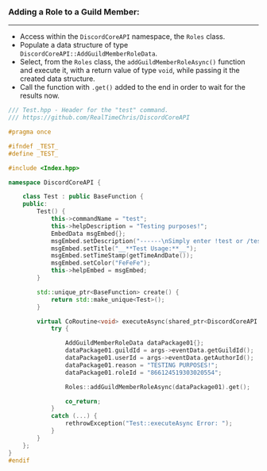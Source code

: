### **Adding a Role to a Guild Member:**
---
- Access within the `DiscordCoreAPI` namespace, the `Roles` class.
- Populate a data structure of type `DiscordCoreAPI::AddGuildMemberRoleData`.
- Select, from the `Roles` class, the `addGuildMemberRoleAsync()` function and execute it, with a return value of type `void`, while passing it the created data structure.
- Call the function with `.get()` added to the end in order to wait for the results now.

```cpp
/// Test.hpp - Header for the "test" command.
/// https://github.com/RealTimeChris/DiscordCoreAPI

#pragma once

#ifndef _TEST_
#define _TEST_

#include <Index.hpp>

namespace DiscordCoreAPI {

	class Test : public BaseFunction {
	public:
		Test() {
			this->commandName = "test";
			this->helpDescription = "Testing purposes!";
			EmbedData msgEmbed{};
			msgEmbed.setDescription("------\nSimply enter !test or /test!\n------");
			msgEmbed.setTitle("__**Test Usage:**__");
			msgEmbed.setTimeStamp(getTimeAndDate());
			msgEmbed.setColor("FeFeFe");
			this->helpEmbed = msgEmbed;
		}

		std::unique_ptr<BaseFunction> create() {
			return std::make_unique<Test>();
		}

		virtual CoRoutine<void> executeAsync(shared_ptr<DiscordCoreAPI::BaseFunctionArguments> args) {
			try {

				AddGuildMemberRoleData dataPackage01{};
				dataPackage01.guildId = args->eventData.getGuildId();
				dataPackage01.userId = args->eventData.getAuthorId();
				dataPackage01.reason = "TESTING PURPOSES!";
				dataPackage01.roleId = "866124519303020554";

				Roles::addGuildMemberRoleAsync(dataPackage01).get();

				co_return;
			}
			catch (...) {
				rethrowException("Test::executeAsync Error: ");
			}
		}
	};
}
#endif
```
